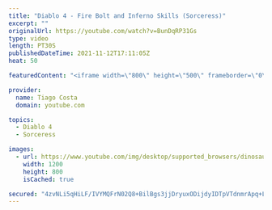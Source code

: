 ```yaml
---
title: "Diablo 4 - Fire Bolt and Inferno Skills (Sorceress)"
excerpt: ""
originalUrl: https://youtube.com/watch?v=BunDqRP31Gs
type: video
length: PT30S
publishedDateTime: 2021-11-12T17:11:05Z
heat: 50

featuredContent: "<iframe width=\"800\" height=\"500\" frameborder=\"0\" src=\"https://www.youtube.com/embed/BunDqRP31Gs\" allow=\"accelerometer; autoplay; encrypted-media; gyroscope; picture-in-picture\" allowfullscreen></iframe>"

provider:
  name: Tiago Costa
  domain: youtube.com

topics:
  - Diablo 4
  - Sorceress

images:
  - url: https://www.youtube.com/img/desktop/supported_browsers/dinosaur.png
    width: 1200
    height: 800
    isCached: true

secured: "4zvNLi5qHiLF/IVYMQFrN02Q8+BilBgs3jjDryuxODijdyIDTpVTdnmrApq+L29wOE7EXpIQOZIr2OY6ZbUzVjYvno5hYikz74O7hG9rZBMwlqSGGwSHQYJ5Q5V5Tgx4KI4ebYwqr4ovjbvLUrebt6FKzw0VDaTajvEKNM38y+u0jeLYnLZe3q2qRkf22ZQ+cU+/+t/RaVHr8E0l1h4kXWTkqbSiwSMz1jOQ+jYnTa29R4I/31/PBM89Fu7jJOQM+JrOEsBlEEnuPCsouY+EXiT7wpz0oe/MAd13qDgCdVmXAoimtN6frcA5yp1Jrf9mIwEpUKXQO+XdTyo9QHVdjGu6PgN+Iy0lWe9Y2yxfwUXHOSuV6qqqeBHE9txDMbJgbHWpDcACYP9699dZJkzp8qRntHi3HGVEBLE1Y9+tWmY=;mfzQvzGZCwRicU3BTbUvYg=="
---
```


